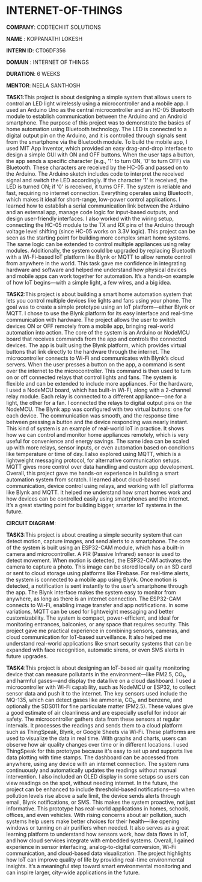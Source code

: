 # INTERNET-OF-THINGS

**COMPANY**: CODTECH IT SOLUTIONS

**NAME**   : KOPPANATHI LOKESH

**INTERN ID**: CT06DF356

**DOMAIN** : INTERNET OF THINGS

**DURATION**: 6 WEEKS

**MENTOR**: NEELA SANTHOSH
 
**TASK1**:This project is about designing a simple system that allows users to control an LED light wirelessly using a microcontroller and a mobile app. I used an Arduino Uno as the central microcontroller and an HC-05 Bluetooth module to establish communication between the Arduino and an Android smartphone. The purpose of this project was to demonstrate the basics of home automation using Bluetooth technology. The LED is connected to a digital output pin on the Arduino, and it is controlled through signals sent from the smartphone via the Bluetooth module. To build the mobile app, I used MIT App Inventor, which provided an easy drag-and-drop interface to design a simple GUI with ON and OFF buttons. When the user taps a button, the app sends a specific character (e.g., '1' to turn ON, '0' to turn OFF) via Bluetooth. These characters are received by the HC-05 and passed on to the Arduino.
The Arduino sketch includes code to interpret the received signal and switch the LED accordingly. If the character '1' is received, the LED is turned ON; if '0' is received, it turns OFF. The system is reliable and fast, requiring no internet connection. Everything operates using Bluetooth, which makes it ideal for short-range, low-power control applications. I learned how to establish a serial communication link between the Arduino and an external app, manage code logic for input-based outputs, and design user-friendly interfaces. I also worked with the wiring setup, connecting the HC-05 module to the TX and RX pins of the Arduino through voltage level shifting (since HC-05 works on 3.3V logic).
This project can be seen as the starting point for building more complex smart home systems. The same logic can be extended to control multiple appliances using relay modules. Additionally, the system could be upgraded by replacing Bluetooth with a Wi-Fi-based IoT platform like Blynk or MQTT to allow remote control from anywhere in the world. This task gave me confidence in integrating hardware and software and helped me understand how physical devices and mobile apps can work together for automation. It’s a hands-on example of how IoT begins—with a simple light, a few wires, and a big idea.

**TASK2**:This project is about building a smart home automation system that lets you control multiple devices like lights and fans using your phone. The goal was to create a simple prototype using an IoT platform—either Blynk or MQTT. I chose to use the Blynk platform for its easy interface and real-time communication with hardware. The project allows the user to switch devices ON or OFF remotely from a mobile app, bringing real-world automation into action. The core of the system is an Arduino or NodeMCU board that receives commands from the app and controls the connected devices.
The app is built using the Blynk platform, which provides virtual buttons that link directly to the hardware through the internet. The microcontroller connects to Wi-Fi and communicates with Blynk’s cloud servers. When the user presses a button on the app, a command is sent over the internet to the microcontroller. This command is then used to turn on or off connected relays that control lights and fans. The system is flexible and can be extended to include more appliances.
For the hardware, I used a NodeMCU board, which has built-in Wi-Fi, along with a 2-channel relay module. Each relay is connected to a different appliance—one for a light, the other for a fan. I connected the relays to digital output pins on the NodeMCU. The Blynk app was configured with two virtual buttons: one for each device. The communication was smooth, and the response time between pressing a button and the device responding was nearly instant.
This kind of system is an example of real-world IoT in practice. It shows how we can control and monitor home appliances remotely, which is very useful for convenience and energy savings. The same idea can be scaled up with more relays, sensor inputs, or even automation based on conditions like temperature or time of day. I also explored using MQTT, which is a lightweight messaging protocol, for alternative communication setups. MQTT gives more control over data handling and custom app development.
Overall, this project gave me hands-on experience in building a smart automation system from scratch. I learned about cloud-based communication, device control using relays, and working with IoT platforms like Blynk and MQTT. It helped me understand how smart homes work and how devices can be controlled easily using smartphones and the internet. It’s a great starting point for building bigger, smarter IoT systems in the future.

**CIRCUIT DIAGRAM**:

**TASK3**:This project is about creating a simple security system that can detect motion, capture images, and send alerts to a smartphone. The core of the system is built using an ESP32-CAM module, which has a built-in camera and microcontroller. A PIR (Passive Infrared) sensor is used to detect movement. When motion is detected, the ESP32-CAM activates the camera to capture a photo. This image can be stored locally on an SD card or sent to cloud storage using platforms like Firebase. For real-time alerts, the system is connected to a mobile app using Blynk. Once motion is detected, a notification is sent instantly to the user’s smartphone through the app. The Blynk interface makes the system easy to monitor from anywhere, as long as there is an internet connection. The ESP32-CAM connects to Wi-Fi, enabling image transfer and app notifications. In some variations, MQTT can be used for lightweight messaging and better customizability. The system is compact, power-efficient, and ideal for monitoring entrances, balconies, or any space that requires security. This project gave me practical experience in combining sensors, cameras, and cloud communication for IoT-based surveillance. It also helped me understand real-world applications like smart security systems that can be expanded with face recognition, automatic sirens, or even SMS alerts in future upgrades.

**TASK4**:This project is about designing an IoT-based air quality monitoring device that can measure pollutants in the environment—like PM2.5, CO₂, and harmful gases—and display the data live on a cloud dashboard. I used a microcontroller with Wi-Fi capability, such as NodeMCU or ESP32, to collect sensor data and push it to the internet. The key sensors used include the MQ-135, which can detect gases like ammonia, CO₂, and benzene, and optionally the SDS011 for fine particulate matter (PM2.5). These values give a good estimate of air cleanliness and are especially useful for indoor air safety.
The microcontroller gathers data from these sensors at regular intervals. It processes the readings and sends them to a cloud platform such as ThingSpeak, Blynk, or Google Sheets via Wi-Fi. These platforms are used to visualize the data in real time. With graphs and charts, users can observe how air quality changes over time or in different locations. I used ThingSpeak for this prototype because it's easy to set up and supports live data plotting with time stamps. The dashboard can be accessed from anywhere, using any device with an internet connection.
The system runs continuously and automatically updates the readings without manual intervention. I also included an OLED display in some setups so users can view readings on the spot, without needing internet. In the future, the project can be enhanced to include threshold-based notifications—so when pollution levels rise above a safe limit, the device sends alerts through email, Blynk notifications, or SMS. This makes the system proactive, not just informative.
This prototype has real-world applications in homes, schools, offices, and even vehicles. With rising concerns about air pollution, such systems help users make better choices for their health—like opening windows or turning on air purifiers when needed. It also serves as a great learning platform to understand how sensors work, how data flows in IoT, and how cloud services integrate with embedded systems.
Overall, I gained experience in sensor interfacing, analog-to-digital conversion, Wi-Fi communication, and cloud-based data visualization. The project highlights how IoT can improve quality of life by providing real-time environmental insights. It’s a meaningful step toward smart environmental monitoring and can inspire larger, city-wide applications in the future.

